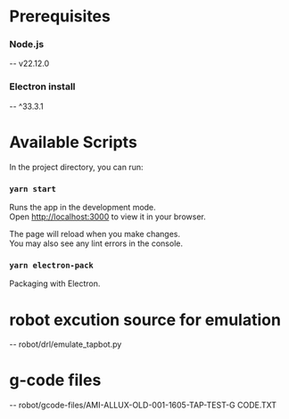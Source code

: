 # Prerequisites

### Node.js

-- v22.12.0

### Electron install

-- ^33.3.1

# Available Scripts

In the project directory, you can run:

### `yarn start`

Runs the app in the development mode.\
Open [http://localhost:3000](http://localhost:3000) to view it in your browser.

The page will reload when you make changes.\
You may also see any lint errors in the console.

### `yarn electron-pack`

Packaging with Electron.

# robot excution source for emulation

-- robot/drl/emulate_tapbot.py

# g-code files

-- robot/gcode-files/AMI-ALLUX-OLD-001-1605-TAP-TEST-G CODE.TXT
